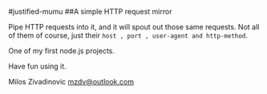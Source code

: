 #justified-mumu
##A simple HTTP request mirror

Pipe HTTP requests into it, and it will spout out those same requests.
Not all of them of course, just their `host , port , user-agent and http-method`.

One of my first node.js projects.

Have fun using it.

Milos Zivadinovic <mzdv@outlook.com>